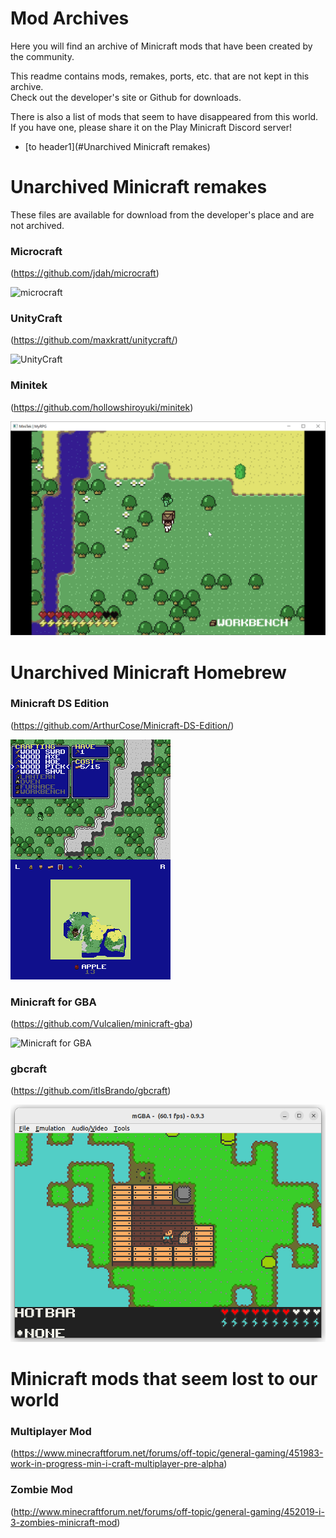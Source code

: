 
# Mod Archives

Here you will find an archive of Minicraft mods that have been created by the community.  
  
This readme contains mods, remakes, ports, etc. that are not kept in this archive.  
Check out the developer's site or Github for downloads.  
  
There is also a list of mods that seem to have disappeared from this world.  
If you have one, please share it on the Play Minicraft Discord server!  
 
* [to header1](#Unarchived Minicraft remakes)  
 
# Unarchived Minicraft remakes

These files are available for download from the developer's place and are not archived.

<detail>

### <summary>Microcraft</summary>
(https://github.com/jdah/microcraft)
  
![microcraft](https://github.com/jdah/microcraft/blob/master/screen.png)
</detail>
<p>

<detail>

### <summary>UnityCraft</summary>
(https://github.com/maxkratt/unitycraft/)

![UnityCraft](https://github.com/masato462/Minicraft-Rebuild-and-Mod-Archives/blob/master/minicraft_archives/readme_shot/unitycraft.png)
</detail>
<p>

<detail>

### <summary>Minitek</summary>
(https://github.com/hollowshiroyuki/minitek)
  
![minitek](https://github.com/hollowshiroyuki/minitek/blob/master/screenshots/game.png)
</detail>
<p>

# Unarchived Minicraft Homebrew
<detail>

### <summary>Minicraft DS Edition</summary>
(https://github.com/ArthurCose/Minicraft-DS-Edition/)
  
![MinicraftDSEdition](https://github.com/ArthurCose/Minicraft-DS-Edition/raw/master/screenshots/crafting.png)
</detail>
<p>
<detail>

### <summary>Minicraft for GBA</summary>
(https://github.com/Vulcalien/minicraft-gba)
  
![Minicraft for GBA](https://github.com/masato462/Minicraft-Rebuild-and-Mod-Archives/blob/master/minicraft_archives/readme_shot/minicraftforgba.png)
</detail>
<p>
<detail>

### <summary>gbcraft</summary>
(https://github.com/itIsBrando/gbcraft)
  
![gbcraft](https://github.com/itIsBrando/gbcraft/blob/main/screenshots/house.png)
</detail>
<p>

# Minicraft mods that seem lost to our world

<detail>

### <summary>Multiplayer Mod</summary>
(https://www.minecraftforum.net/forums/off-topic/general-gaming/451983-work-in-progress-min-i-craft-multiplayer-pre-alpha)

</detail>
<p>

<detail>

### <summary>Zombie Mod</summary>
(http://www.minecraftforum.net/forums/off-topic/general-gaming/452019-i-3-zombies-minicraft-mod)
  
</detail>
<p>
